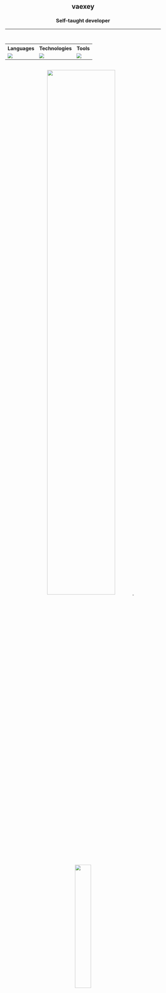 <h2 align="center">vaexey</h2>
<h3 align="center">Self-taught developer</h3>
<hr />
<br />

<div align="center">
  <table>
    <tr>
      <th>Languages</th>
      <th>Technologies</th>
      <th>Tools</th>
    </tr>
    <tr>
      <td>
        <a href="https://github.com/vaexey?tab=repositories">
          <img src="https://skillicons.dev/icons?i=c,cpp,go,haskell,cs,java,kotlin,swift,js,ts,css,sass,less,html,lua,py,bash,r&perline=6" />
        </a>
      </td>
      <td>
        <a href="https://github.com/vaexey?tab=repositories">
          <img src="https://skillicons.dev/icons?i=angular,react,jquery,jest,wasm,spring,gradle,dotnet,arduino,docker,kubernetes,postgres,mongodb,mysql,nginx,nodejs,electron,opencv&perline=6" />
        </a>
      </td>
      <td>
        <a href="https://github.com/vaexey?tab=repositories">
          <img src="https://skillicons.dev/icons?i=linux,arch,debian,apple,git,github,githubactions,postman,vscodium,eclipse,visualstudio,neovim,blender,discord,discordjs&perline=6" />
        </a>
      </td>
    </tr>
  </table>
</div>

<br/>

<div align="center">
  <a href="https://github.com/vaexey?tab=repositories">
    <img style="height: auto; width: 66%;" src="https://github-readme-stats.vercel.app/api?username=vaexey&show_icons=true&show=reviews,prs_merged&hide=contribs&include_all_commits=true&rank_icon=github&theme=ambient_gradient&bg_color=30,e96443,904e95" />
  </a>
    &nbsp;&nbsp;
  <a href="https://github.com/vaexey?tab=repositories">
    <img style="height: auto; width: 32%;" src="https://github-readme-stats.vercel.app/api/top-langs/?username=vaexey&layout=compact&langs_count=16&theme=ambient_gradient&bg_color=10,e96443,904e95" />
  </a>
</div>

<hr />
